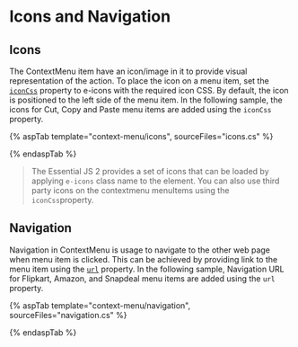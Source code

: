 # Icons and Navigation

## Icons

The ContextMenu item have an icon/image in it to provide visual representation of the action.
To place the icon on a menu item, set the [`iconCss`](https://help.syncfusion.com/cr/cref_files/aspnetcore-js2/aspnetcore/Syncfusion.EJ2~Syncfusion.EJ2.Navigations.ContextMenuItem~IconCss.html)
property to e-icons with the required icon CSS. By default, the icon is positioned to the left
side of the menu item. In the following sample, the icons for Cut, Copy and Paste menu items are
added using the `iconCss` property.

{% aspTab template="context-menu/icons", sourceFiles="icons.cs" %}

{% endaspTab %}

> The Essential JS 2 provides a set of icons that can be loaded by applying `e-icons` class name to the element.
You can also use third party icons on the contextmenu menuItems using the `iconCss`property.

## Navigation

Navigation in ContextMenu is usage to navigate to the other web page when menu item is
clicked. This can be achieved by providing link to the menu item using the
[`url`](https://help.syncfusion.com/cr/cref_files/aspnetcore-js2/aspnetcore/Syncfusion.EJ2~Syncfusion.EJ2.Navigations.ContextMenuItem~Url.html) property. In the following sample, Navigation URL for Flipkart, Amazon, and Snapdeal menu items
are added using the `url` property.

{% aspTab template="context-menu/navigation", sourceFiles="navigation.cs" %}

{% endaspTab %}